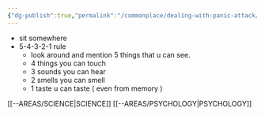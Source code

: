 ```yaml
---
{"dg-publish":true,"permalink":"/commonplace/dealing-with-panic-attack/","created":"2025-02-17T21:11:51.063+08:00","updated":"2025-03-25T19:01:33.486+08:00"}
---
```



- sit somewhere
- 5-4-3-2-1 rule
	- look around and mention 5 things that u can see.
	- 4 things you can touch
	- 3 sounds you can hear
	- 2 smells you can smell
	- 1 taste u can taste ( even from memory )


[[--AREAS/SCIENCE\|SCIENCE]]
[[--AREAS/PSYCHOLOGY\|PSYCHOLOGY]]
